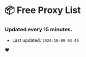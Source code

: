 # :package: Free Proxy List
### Updated every 15 minutes.

- Last updated: `2024-10-09 03:49`

:heart:

